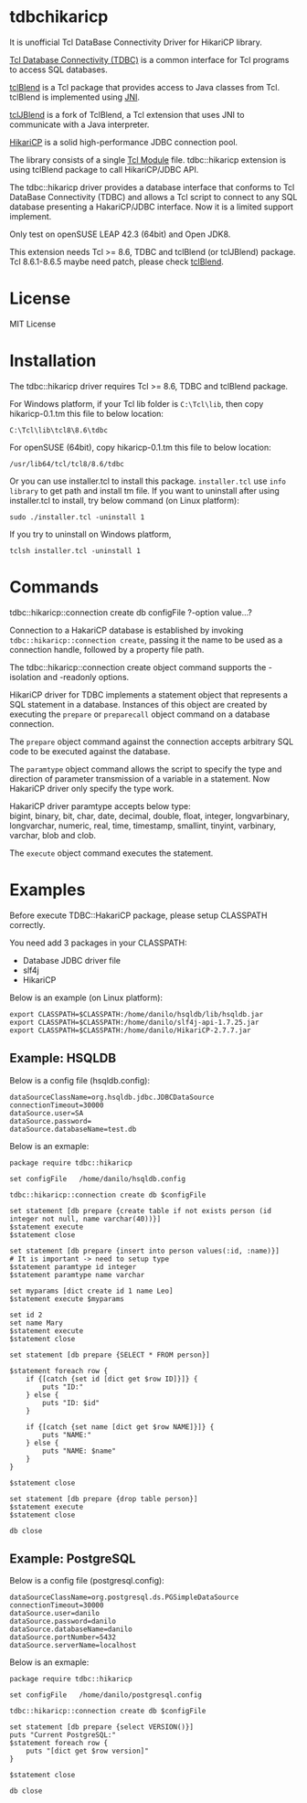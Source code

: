 tdbchikaricp
=====

It is unofficial Tcl DataBase Connectivity Driver for HikariCP library.

[Tcl Database Connectivity (TDBC)](http://www.tcl.tk/man/tcl8.6/TdbcCmd/tdbc.htm)
is a common interface for Tcl programs to access SQL databases.

[tclBlend](http://tcljava.sourceforge.net/docs/website/index.html) is a Tcl package
that provides access to Java classes from Tcl. tclBlend is implemented using 
[JNI](https://en.wikipedia.org/wiki/Java_Native_Interface).

[tclJBlend](http://wiki.tcl.tk/47668) is a fork of TclBlend, a Tcl extension that
uses JNI to communicate with a Java interpreter.

[HikariCP](http://brettwooldridge.github.io/HikariCP/) is a solid high-performance
JDBC connection pool.

The library consists of a single [Tcl Module](http://tcl.tk/man/tcl8.6/TclCmd/tm.htm#M9) file.
tdbc::hikaricp extension is using tclBlend package to call HikariCP/JDBC API.

The tdbc::hikaricp driver provides a database interface that conforms to Tcl DataBase Connectivity (TDBC)
and allows a Tcl script to connect to any SQL database presenting a HakariCP/JDBC interface.
Now it is a limited support implement.

Only test on openSUSE LEAP 42.3 (64bit) and Open JDK8.

This extension needs Tcl >= 8.6, TDBC and tclBlend (or tclJBlend) package.
Tcl 8.6.1-8.6.5 maybe need patch, please
check [tclBlend](http://wiki.tcl.tk/1313).


License
=====

MIT License


Installation
=====

The tdbc::hikaricp driver requires Tcl >= 8.6, TDBC and tclBlend package.

For Windows platform, if your Tcl lib folder is `C:\Tcl\lib`,
then copy hikaricp-0.1.tm this file to below location:

    C:\Tcl\lib\tcl8\8.6\tdbc

For openSUSE (64bit), copy hikaricp-0.1.tm this file to below location:

    /usr/lib64/tcl/tcl8/8.6/tdbc

Or you can use installer.tcl to install this package.
`installer.tcl` use `info library` to get path and install tm file.
If you want to uninstall after using installer.tcl to install,
try below command (on Linux platform):

    sudo ./installer.tcl -uninstall 1

If you try to uninstall on Windows platform,

    tclsh installer.tcl -uninstall 1


Commands
=====

tdbc::hikaricp::connection create db configFile ?-option value...?

Connection to a HakariCP database is established by invoking `tdbc::hikaricp::connection create`,
passing it the name to be used as a connection handle, followed by a property file path.

The tdbc::hikaricp::connection create object command supports the -isolation and -readonly options.

HikariCP driver for TDBC implements a statement object that represents a SQL statement in a database.
Instances of this object are created by executing the `prepare` or `preparecall` object
command on a database connection.

The `prepare` object command against the connection accepts arbitrary SQL code
to be executed against the database.

The `paramtype` object command allows the script to specify the type and
direction of parameter transmission of a variable in a statement.
Now HakariCP driver only specify the type work.

HakariCP driver paramtype accepts below type:  
bigint, binary, bit, char, date, decimal, double, float, integer,
longvarbinary, longvarchar, numeric, real, time, timestamp, smallint,
tinyint, varbinary, varchar, blob and clob.

The `execute` object command executes the statement.


Examples
=====

Before execute TDBC::HakariCP package, please setup CLASSPATH correctly.

You need add 3 packages in your CLASSPATH:
* Database JDBC driver file
* slf4j
* HikariCP

Below is an example (on Linux platform):

	export CLASSPATH=$CLASSPATH:/home/danilo/hsqldb/lib/hsqldb.jar
	export CLASSPATH=$CLASSPATH:/home/danilo/slf4j-api-1.7.25.jar
	export CLASSPATH=$CLASSPATH:/home/danilo/HikariCP-2.7.7.jar

## Example: HSQLDB

Below is a config file (hsqldb.config):

    dataSourceClassName=org.hsqldb.jdbc.JDBCDataSource
    connectionTimeout=30000
    dataSource.user=SA
    dataSource.password=
    dataSource.databaseName=test.db

Below is an exmaple:

    package require tdbc::hikaricp

    set configFile   /home/danilo/hsqldb.config

    tdbc::hikaricp::connection create db $configFile

    set statement [db prepare {create table if not exists person (id integer not null, name varchar(40))}]
    $statement execute
    $statement close

    set statement [db prepare {insert into person values(:id, :name)}]
    # It is important -> need to setup type
    $statement paramtype id integer
    $statement paramtype name varchar    

    set myparams [dict create id 1 name Leo]
    $statement execute $myparams    

    set id 2
    set name Mary    
    $statement execute
    $statement close

    set statement [db prepare {SELECT * FROM person}]

    $statement foreach row {
        if {[catch {set id [dict get $row ID]}]} {
            puts "ID:"
        } else {
            puts "ID: $id"
        }
        
        if {[catch {set name [dict get $row NAME]}]} {
            puts "NAME:"
        } else {
            puts "NAME: $name"
        }        
    }

    $statement close

    set statement [db prepare {drop table person}]
    $statement execute
    $statement close

    db close

## Example: PostgreSQL

Below is a config file (postgresql.config):

    dataSourceClassName=org.postgresql.ds.PGSimpleDataSource
    connectionTimeout=30000
    dataSource.user=danilo
    dataSource.password=danilo
    dataSource.databaseName=danilo
    dataSource.portNumber=5432
    dataSource.serverName=localhost

Below is an exmaple:

    package require tdbc::hikaricp

    set configFile   /home/danilo/postgresql.config

    tdbc::hikaricp::connection create db $configFile

    set statement [db prepare {select VERSION()}]
    puts "Current PostgreSQL:"
    $statement foreach row {
        puts "[dict get $row version]"
    }

    $statement close

    db close

